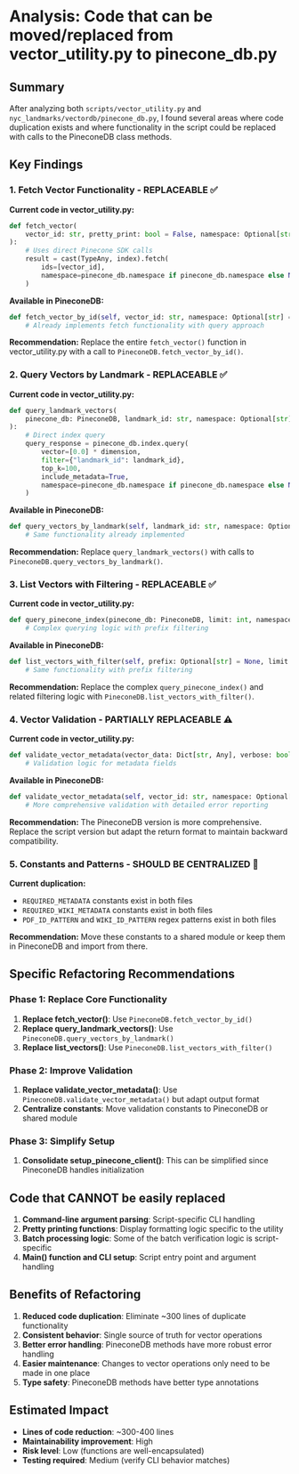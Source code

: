 # Analysis: Code that can be moved/replaced from vector_utility.py to pinecone_db.py

## Summary

After analyzing both `scripts/vector_utility.py` and `nyc_landmarks/vectordb/pinecone_db.py`, I found several areas where code duplication exists and where functionality in the script could be replaced with calls to the PineconeDB class methods.

## Key Findings

### 1. Fetch Vector Functionality - REPLACEABLE ✅

**Current code in vector_utility.py:**

```python
def fetch_vector(
    vector_id: str, pretty_print: bool = False, namespace: Optional[str] = None
):
    # Uses direct Pinecone SDK calls
    result = cast(TypeAny, index).fetch(
        ids=[vector_id],
        namespace=pinecone_db.namespace if pinecone_db.namespace else None,
    )
```

**Available in PineconeDB:**

```python
def fetch_vector_by_id(self, vector_id: str, namespace: Optional[str] = None) -> Optional[Dict[str, Any]]:
    # Already implements fetch functionality with query approach
```

**Recommendation:** Replace the entire `fetch_vector()` function in vector_utility.py with a call to `PineconeDB.fetch_vector_by_id()`.

### 2. Query Vectors by Landmark - REPLACEABLE ✅

**Current code in vector_utility.py:**

```python
def query_landmark_vectors(
    pinecone_db: PineconeDB, landmark_id: str, namespace: Optional[str] = None
):
    # Direct index query
    query_response = pinecone_db.index.query(
        vector=[0.0] * dimension,
        filter={"landmark_id": landmark_id},
        top_k=100,
        include_metadata=True,
        namespace=pinecone_db.namespace if pinecone_db.namespace else None,
    )
```

**Available in PineconeDB:**

```python
def query_vectors_by_landmark(self, landmark_id: str, namespace: Optional[str] = None) -> List[Dict[str, Any]]:
    # Same functionality already implemented
```

**Recommendation:** Replace `query_landmark_vectors()` with calls to `PineconeDB.query_vectors_by_landmark()`.

### 3. List Vectors with Filtering - REPLACEABLE ✅

**Current code in vector_utility.py:**

```python
def query_pinecone_index(pinecone_db: PineconeDB, limit: int, namespace: Optional[str] = None, prefix: Optional[str] = None):
    # Complex querying logic with prefix filtering
```

**Available in PineconeDB:**

```python
def list_vectors_with_filter(self, prefix: Optional[str] = None, limit: int = 10, namespace: Optional[str] = None) -> List[Dict[str, Any]]:
    # Same functionality with prefix filtering
```

**Recommendation:** Replace the complex `query_pinecone_index()` and related filtering logic with `PineconeDB.list_vectors_with_filter()`.

### 4. Vector Validation - PARTIALLY REPLACEABLE ⚠️

**Current code in vector_utility.py:**

```python
def validate_vector_metadata(vector_data: Dict[str, Any], verbose: bool = False) -> bool:
    # Validation logic for metadata fields
```

**Available in PineconeDB:**

```python
def validate_vector_metadata(self, vector_id: str, namespace: Optional[str] = None) -> Tuple[bool, List[str]]:
    # More comprehensive validation with detailed error reporting
```

**Recommendation:** The PineconeDB version is more comprehensive. Replace the script version but adapt the return format to maintain backward compatibility.

### 5. Constants and Patterns - SHOULD BE CENTRALIZED 📝

**Current duplication:**

- `REQUIRED_METADATA` constants exist in both files
- `REQUIRED_WIKI_METADATA` constants exist in both files
- `PDF_ID_PATTERN` and `WIKI_ID_PATTERN` regex patterns exist in both files

**Recommendation:** Move these constants to a shared module or keep them in PineconeDB and import from there.

## Specific Refactoring Recommendations

### Phase 1: Replace Core Functionality

1. **Replace fetch_vector()**: Use `PineconeDB.fetch_vector_by_id()`
1. **Replace query_landmark_vectors()**: Use `PineconeDB.query_vectors_by_landmark()`
1. **Replace list_vectors()**: Use `PineconeDB.list_vectors_with_filter()`

### Phase 2: Improve Validation

1. **Replace validate_vector_metadata()**: Use `PineconeDB.validate_vector_metadata()` but adapt output format
1. **Centralize constants**: Move validation constants to PineconeDB or shared module

### Phase 3: Simplify Setup

1. **Consolidate setup_pinecone_client()**: This can be simplified since PineconeDB handles initialization

## Code that CANNOT be easily replaced

1. **Command-line argument parsing**: Script-specific CLI handling
1. **Pretty printing functions**: Display formatting logic specific to the utility
1. **Batch processing logic**: Some of the batch verification logic is script-specific
1. **Main() function and CLI setup**: Script entry point and argument handling

## Benefits of Refactoring

1. **Reduced code duplication**: Eliminate ~300 lines of duplicate functionality
1. **Consistent behavior**: Single source of truth for vector operations
1. **Better error handling**: PineconeDB methods have more robust error handling
1. **Easier maintenance**: Changes to vector operations only need to be made in one place
1. **Type safety**: PineconeDB methods have better type annotations

## Estimated Impact

- **Lines of code reduction**: ~300-400 lines
- **Maintainability improvement**: High
- **Risk level**: Low (functions are well-encapsulated)
- **Testing required**: Medium (verify CLI behavior matches)
